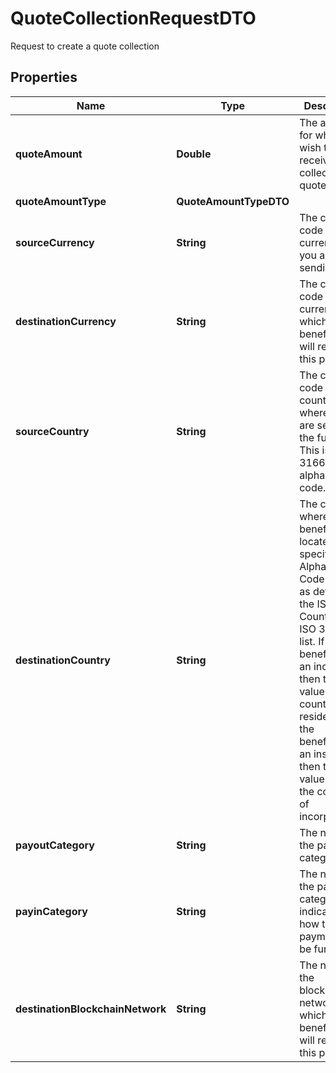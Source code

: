 

# QuoteCollectionRequestDTO

Request to create a quote collection

## Properties

| Name | Type | Description | Notes |
|------------ | ------------- | ------------- | -------------|
|**quoteAmount** | **Double** | The amount for which you wish to receive a collection of quotes. |  |
|**quoteAmountType** | **QuoteAmountTypeDTO** |  |  |
|**sourceCurrency** | **String** | The currency code of the currency that you are sending. |  |
|**destinationCurrency** | **String** | The currency code of the currency in which your beneficiary will receive this payment. |  |
|**sourceCountry** | **String** | The country code of the country from where you are sending the funds. This is an ISO 3166-1 alpha-2 code. |  [optional] |
|**destinationCountry** | **String** | The country where the beneficiary is located specified in Alpha-2 Code format as defined in the ISO CountryCode ISO 3166-1 list. If the beneficiary is an individual, then this value is their country of residence. If the beneficiary is an institution, then this value is their the country of incorporation. |  [optional] |
|**payoutCategory** | **String** | The name of the payout category. |  |
|**payinCategory** | **String** | The name of the pay in category indicating how this payment will be funded. |  |
|**destinationBlockchainNetwork** | **String** | The name of the blockchain network on which the beneficiary will receive this payment. |  [optional] |



